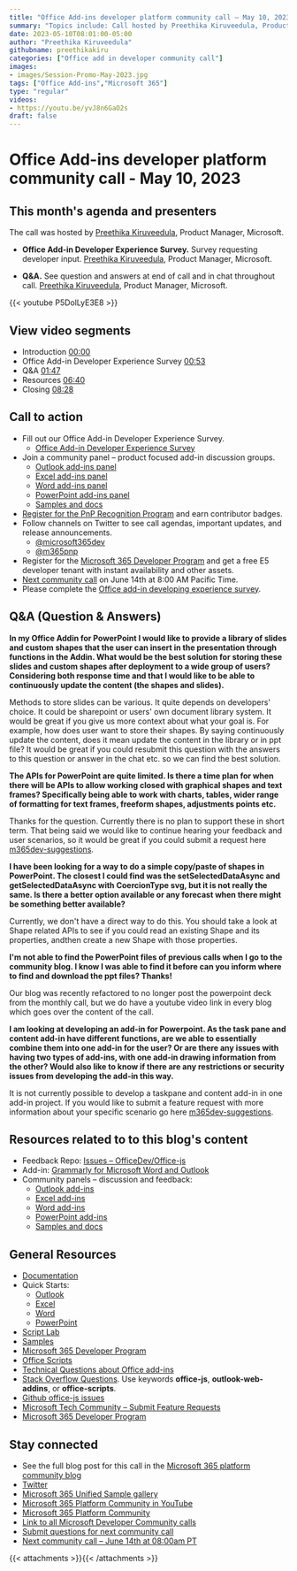```yaml
---
title: "Office Add-ins developer platform community call – May 10, 2023"
summary: "Topics include: Call hosted by Preethika Kiruveedula, Product Manager at Microsoft. Recorded on May 10, 2023."
date: 2023-05-10T08:01:00-05:00
author: "Preethika Kiruveedula"
githubname: preethikakiru
categories: ["Office add in developer community call"]
images:
- images/Session-Promo-May-2023.jpg
tags: ["Office Add-ins","Microsoft 365"]
type: "regular"
videos:
- https://youtu.be/yvJ8n6GaO2s
draft: false
---
```


# Office Add-ins developer platform community call - May 10, 2023

## This month's agenda and presenters

The call was hosted by [Preethika Kiruveedula](www.linkedin.com/in/preethika-kiruveedula-529b7a148), Product Manager, Microsoft.

* **Office Add-in Developer Experience Survey.** Survey requesting developer input. [Preethika Kiruveedula](www.linkedin.com/in/preethika-kiruveedula-529b7a14), Product Manager, Microsoft.

* **Q&A.** See question and answers at end of call and in chat throughout call. [Preethika Kiruveedula](www.linkedin.com/in/preethika-kiruveedula-529b7a14), Product Manager, Microsoft.

{{< youtube P5DolLyE3E8 >}}

## View video segments

* Introduction [00:00](https://youtu.be/P5DolLyE3E8?t=0)
* Office Add-in Developer Experience Survey [00:53](https://youtu.be/P5DolLyE3E8?t=53)
* Q&A [01:47](https://youtu.be/P5DolLyE3E8?t=107)
* Resources [06:40](https://youtu.be/P5DolLyE3E8?t=400)
* Closing [08:28](https://youtu.be/P5DolLyE3E8?t=508)  

## Call to action

* Fill out our Office Add-in Developer Experience Survey.
    * [Office Add-in Developer Experience Survey](https://forms.office.com/Pages/ResponsePage.aspx?id=v4j5cvGGr0GRqy180BHbR-0oJqQ4NUVOo6aMB4pZ11dUOFhXOVFJU0ZaOERYMzI5VzBSS0RDQ0dCQS4u)
* Join a community panel – product focused add-in discussion groups.
    * [Outlook add-ins panel](https://ux.microsoft.com/Panel/OutlookAddinDeveloper)
    * [Excel add-ins panel](https://ux.microsoft.com/Panel/ExcelAddinDeveloper)
    * [Word add-ins panel](https://ux.microsoft.com/Panel/WordAddinDeveloper)
    * [PowerPoint add-ins panel](https://ux.microsoft.com/Panel/PowerPointAddinDeveloper)
    * [Samples and docs](https://ux.microsoft.com/Panel/OfficeAddinImproveSamplesDocs)
* [Register for the PnP Recognition Program](https://pnp.github.io/recognitionprogram/) and earn contributor badges.
* Follow channels on Twitter to see call agendas, important updates, and release announcements.
    * [@microsoft365dev](https://twitter.com/microsoft365dev)
    * [@m365pnp](https://twitter.com/m365pnp)
* Register for the [Microsoft 365 Developer Program](https://aka.ms/m365/devprogram) and get a free E5 developer tenant with instant availability and other assets.
* [Next community call](https://aka.ms/officeaddinscommunitycall) on June 14th at 8:00 AM Pacific Time.
* Please complete the [Office add-in developing experience survey](https://forms.office.com/r/wmzCgccbPa).

## Q&A (Question & Answers)

**In my Office Addin for PowerPoint I would like to provide a library of slides and custom shapes that the user can insert in the presentation through functions in the Addin. What would be the best solution for storing these slides and custom shapes after deployment to a wide group of users? Considering both response time and that I would like to be able to continuously update the content (the shapes and slides).**

Methods to store slides can be various. It quite depends on developers' choice. It could be sharepoint or users' own document library system. It would be great if you give us more context about what your goal is. For example, how does user want to store their shapes. By saying continuously update the content, does it mean update the content in the library or in ppt file? It would be great if you could resubmit this question with the answers to this question or answer in the chat etc. so we can find the best solution. 

**The APIs for PowerPoint are quite limited. Is there a time plan for when there will be APIs to allow working closed with graphical shapes and text frames? Specifically being able to work with charts, tables, wider range of formatting for text frames, freeform shapes, adjustments points etc.**

Thanks for the question. Currently there is no plan to support these in short term. That being said we would like to continue hearing your feedback and user scenarios, so it would be great if you could submit a request here [m365dev-suggestions](https://aka.ms/m365dev-suggestions). 

**I have been looking for a way to do a simple copy/paste of shapes in PowerPoint. The closest I could find was the setSelectedDataAsync and getSelectedDataAsync with CoercionType svg, but it is not really the same. Is there a better option available or any forecast when there might be something better available?**

Currently, we don't have a direct way to do this. You should take a look at Shape related APIs to see if you could read an existing Shape and its properties, andthen create a new Shape with those properties. 

**I'm not able to find the PowerPoint files of previous calls when I go to the community blog. I know I was able to find it before can you inform where to find and download the ppt files? Thanks!**

Our blog was recently refactored to no longer post the powerpoint deck from the monthly call, but we do have a youtube video link in every blog which goes over the content of the call. 

**I am looking at developing an add-in for Powerpoint. As the task pane and content add-in have different functions, are we able to essentially combine them into one add-in for the user? Or are there any issues with having two types of add-ins, with one add-in drawing information from the other? Would also like to know if there are any restrictions or security issues from developing the add-in this way.**

It is not currently possible to develop a taskpane and content add-in in one add-in project. If you would like to submit a feature request with more information about your specific scenario go here [m365dev-suggestions](https://aka.ms/m365dev-suggestions).

## Resources related to to this blog's content

* Feedback Repo: [Issues – OfficeDev/Office-js](https://github.com/OfficeDev/office-js/issues)
* Add-in: [Grammarly for Microsoft Word and Outlook](https://www.grammarly.com/office-addin)
* Community panels – discussion and feedback:
  * [Outlook add-ins](https://ux.microsoft.com/Panel/OutlookAddinDeveloper)
  * [Excel add-ins](https://ux.microsoft.com/Panel/ExcelAddinDeveloper)
  * [Word add-ins ](https://ux.microsoft.com/Panel/WordAddinDeveloper)
  * [PowerPoint add-ins](https://ux.microsoft.com/Panel/PowerPointAddinDeveloper)
  * [Samples and docs](https://ux.microsoft.com/Panel/OfficeAddinImproveSamplesDocs)

## General Resources

* [Documentation](https://aka.ms/office-add-ins-docs)
* Quick Starts:
  * [Outlook](https://learn.microsoft.com/office/dev/add-ins/quickstarts/outlook-quickstart)
  * [Excel](https://learn.microsoft.com/office/dev/add-ins/quickstarts/excel-quickstart-jquery)
  * [Word](https://learn.microsoft.com/office/dev/add-ins/quickstarts/word-quickstart)
  * [PowerPoint](https://learn.microsoft.com/office/dev/add-ins/quickstarts/powerpoint-quickstart)
* [Script Lab](https://aka.ms/getscriptlab)
* [Samples](https://aka.ms/officeaddinsamples)
* [Microsoft 365 Developer Program](https://aka.ms/M365devprogram)
* [Office Scripts](aka.ms/office-scripts-docs)
* [Technical Questions about Office add-ins](https://aka.ms/office-addins-dev-questions)
* [Stack Overflow Questions](https://stackoverflow.com). Use keywords **office-js**, **outlook-web-addins**, or **office-scripts**.
* [Github office-js issues](https://github.com/OfficeDev/office-js/issues)
* [Microsoft Tech Community – Submit Feature Requests](https://aka.ms/m365dev-suggestions)
* [Microsoft 365 Developer Program](https://aka.ms/M365devprogram)

## Stay connected

* See the full blog post for this call in the [Microsoft 365 platform community blog](https://aka.ms/m365pnp/blog)
* [Twitter](https://twitter.com/microsoft365dev)
* [Microsoft 365 Unified Sample gallery](https://aka.ms/community/samples)
* [Microsoft 365 Platform Community in YouTube](https://aka.ms/community/videos)
* [Microsoft 365 Platform Community](http://aka.ms/community/home)
* [Link to all Microsoft Developer Community calls](https://aka.ms/M365DevCalls)
* [Submit questions for next community call](https://aka.ms/officeaddinsform)
* [Next community call – June 14th at 08:00am PT](https://aka.ms/officeaddinscommunitycall)

{{< attachments >}}{{< /attachments >}}

